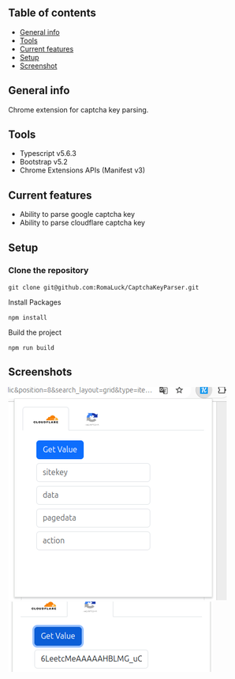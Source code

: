 ## Table of contents

* [General info](#general-info)
* [Tools](#tools)
* [Current features](#current-features)
* [Setup](#setup)
* [Screenshot](#screenshots)

## General info

Chrome extension for captcha key parsing.

## Tools

- Typescript v5.6.3
- Bootstrap v5.2
- Chrome Extensions APIs (Manifest v3)

## Current features

- Ability to parse google captcha key
- Ability to parse cloudflare captcha key

## Setup

### Clone the repository
```
git clone git@github.com:RomaLuck/CaptchaKeyParser.git
```

Install Packages

```
npm install
```

Build the project

```
npm run build
```

## Screenshots

![Screenshot1](assets/images/Screenshot1.png)
![Screenshot2](assets/images/Screenshot2.png)